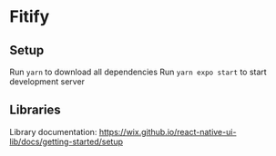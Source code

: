 # Fitify

## Setup

Run `yarn` to download all dependencies
Run `yarn expo start` to start development server

## Libraries

Library documentation: https://wix.github.io/react-native-ui-lib/docs/getting-started/setup
